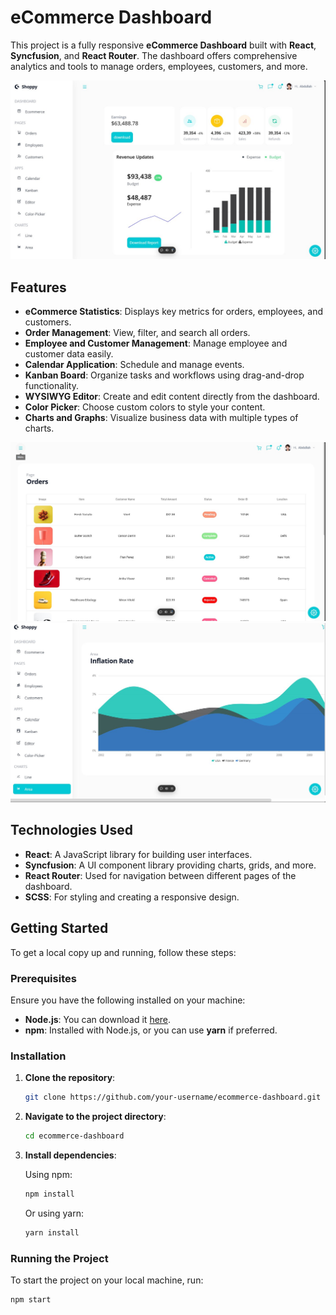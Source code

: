 # eCommerce Dashboard

This project is a fully responsive **eCommerce Dashboard** built with **React**, **Syncfusion**, and **React Router**. The dashboard offers comprehensive analytics and tools to manage orders, employees, customers, and more.

![Dashboard Overview](./dashbord.jpg)


## Features

- **eCommerce Statistics**: Displays key metrics for orders, employees, and customers.
- **Order Management**: View, filter, and search all orders.
- **Employee and Customer Management**: Manage employee and customer data easily.
- **Calendar Application**: Schedule and manage events.
- **Kanban Board**: Organize tasks and workflows using drag-and-drop functionality.
- **WYSIWYG Editor**: Create and edit content directly from the dashboard.
- **Color Picker**: Choose custom colors to style your content.
- **Charts and Graphs**: Visualize business data with multiple types of charts.


![Orders Page](./orders.jpg)
![area Board](./area.jpg)


## Technologies Used

- **React**: A JavaScript library for building user interfaces.
- **Syncfusion**: A UI component library providing charts, grids, and more.
- **React Router**: Used for navigation between different pages of the dashboard.
- **SCSS**: For styling and creating a responsive design.

## Getting Started

To get a local copy up and running, follow these steps:

### Prerequisites

Ensure you have the following installed on your machine:

- **Node.js**: You can download it [here](https://nodejs.org/).
- **npm**: Installed with Node.js, or you can use **yarn** if preferred.

### Installation

1. **Clone the repository**:

    ```bash
    git clone https://github.com/your-username/ecommerce-dashboard.git
    ```

2. **Navigate to the project directory**:

    ```bash
    cd ecommerce-dashboard
    ```

3. **Install dependencies**:

    Using npm:

    ```bash
    npm install
    ```

    Or using yarn:

    ```bash
    yarn install
    ```

### Running the Project

To start the project on your local machine, run:

```bash
npm start
